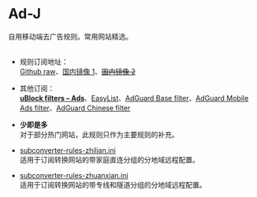 # Ad-J
自用移动端去广告规则。常用网站精选。<br><br>

- 规则订阅地址：<br>
[Github raw](https://raw.githubusercontent.com/jk278/Ad-J/main/Ad-J.txt)、[国内镜像 1](https://raw.gitmirror.com/jk278/Ad-J/main/Ad-J.txt)、~~[国内镜像 2](https://raw.fastgit.org/jk278/Ad-J/main/Ad-J.txt)~~

- 其他订阅：<br>
**[uBlock filters – Ads](https://ublockorigin.github.io/uAssetsCDN/filters/filters.min.txt)**、[EasyList](https://easylist.to/easylist/easylist.txt)、[AdGuard Base filter](https://filters.adtidy.org/extension/ublock/filters/2_without_easylist.txt)、[AdGuard Mobile Ads filter](https://filters.adtidy.org/extension/ublock/filters/11.txt)、[AdGuard Chinese filter](https://filters.adtidy.org/extension/ublock/filters/224.txt)

- **少即是多**<br>
对于部分热门网站，此规则只作为主要规则的补充。

- [subconverter-rules-zhilian.ini](https://raw.githubusercontent.com/jk278/Ad-J/refs/heads/main/subconverter-rules-zhilian.ini)<br>
适用于订阅转换网站的带家庭直连分组的分地域远程配置。
- [subconverter-rules-zhuanxian.ini](https://raw.githubusercontent.com/jk278/Ad-J/refs/heads/main/subconverter-rules-zhuanxian.ini)<br>
适用于订阅转换网站的带专线和隧道分组的分地域远程配置。
